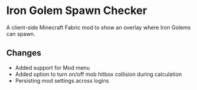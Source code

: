 # Iron Golem Spawn Checker
A client-side Minecraft Fabric mod to show an overlay where Iron Golems can spawn.

## Changes
- Added support for Mod menu
- Added option to turn on/off mob hitbox collision during calculation
- Persisting mod settings across logins